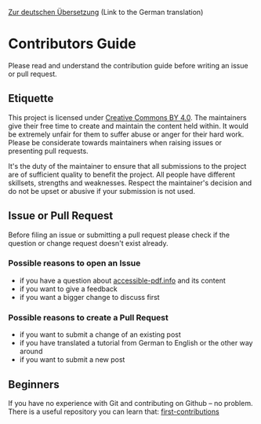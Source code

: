 [Zur deutschen Übersetzung](https://github.com/pixelstrolch/accessible-pdf/blob/public/_DE_Mithelfen.md) (Link to the German translation)

# Contributors Guide

Please read and understand the contribution guide before writing an issue or pull request.

## Etiquette

This project is licensed under [Creative Commons BY 4.0](LICENSE). The maintainers give their free time to create and maintain the content held within. It would be extremely unfair for them to suffer abuse or anger for their hard work. Please be considerate towards maintainers when raising issues or presenting pull requests.

It's the duty of the maintainer to ensure that all submissions to the project are of sufficient quality to benefit the project. All people have different skillsets, strengths and weaknesses. Respect the maintainer's decision and do not be upset or abusive if your submission is not used.

## Issue or Pull Request

Before filing an issue or submitting a pull request please check if the question or change request doesn't exist already.

### Possible reasons to open an Issue

- if you have a question about [accessible-pdf.info](https://accessible-pdf.info/) and its content
- if you want to give a feedback
- if you want a bigger change to discuss first

### Possible reasons to create a Pull Request

- if you want to submit a change of an existing post
- if you have translated a tutorial from German to English or the other way around
- if you want to submit a new post

## Beginners

If you have no experience with Git and contributing on Github – no problem. There is a useful repository you can learn that: [first-contributions](https://github.com/firstcontributions/first-contributions)
